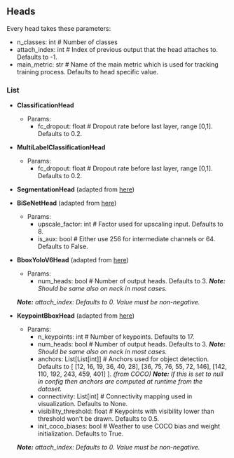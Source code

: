 ## Heads

Every head takes these parameters:
 - n_classes: int # Number of classes
 - attach_index: int # Index of previous output that the head attaches to. Defaults to -1.
 - main_metric: str # Name of the main metric which is used for tracking training process. Defaults to head specific value.

### List
- **ClassificationHead**
  - Params:
    - fc_dropout: float # Dropout rate before last layer, range [0,1]. Defaults to 0.2.

- **MultiLabelClassificationHead**
  - Params:
    - fc_dropout: float # Dropout rate before last layer, range [0,1]. Defaults to 0.2.

- **SegmentationHead** (adapted from [here](https://github.com/pytorch/vision/blob/main/torchvision/models/segmentation/fcn.py))

- **BiSeNetHead** (adapted from [here](https://github.com/taveraantonio/BiseNetv1))
  - Params:
    - upscale_factor: int # Factor used for upscaling input. Defaults to 8.
    - is_aux: bool # Either use 256 for intermediate channels or 64. Defaults to False.

- **BboxYoloV6Head** (adapted from [here](https://arxiv.org/pdf/2209.02976.pdf))
  - Params:
    - num_heads: bool # Number of output heads. Defaults to 3. ***Note:** Should be same also on neck in most cases.*

  ***Note:** attach_index: Defaults to 0. Value must be non-negative.*

- **KeypointBboxHead** (adapted from [here](https://arxiv.org/pdf/2207.02696.pdf))
  - Params:
    - n_keypoints: int # Number of keypoints. Defaults to 17.
    - num_heads: bool # Number of output heads. Defaults to 3. ***Note:** Should be same also on neck in most cases.*
    - anchors: List[List[int]] # Anchors used for object detection. Defaults to [ [12, 16, 19, 36, 40, 28], [36, 75, 76, 55, 72, 146], [142, 110, 192, 243, 459, 401] ]. *(from COCO)* ***Note:** If this is set to null in config then anchors are computed at runtime from the dataset.*
    - connectivity: List[int] # Connectivity mapping used in visualization. Defaults to None.
    - visibility_threshold: float # Keypoints with visibility lower than threshold won't be drawn. Defaults to 0.5.
    - init_coco_biases: bool # Weather to use COCO bias and weight initialization. Defaults to True.

  ***Note:** attach_index: Defaults to 0. Value must be non-negative.*
